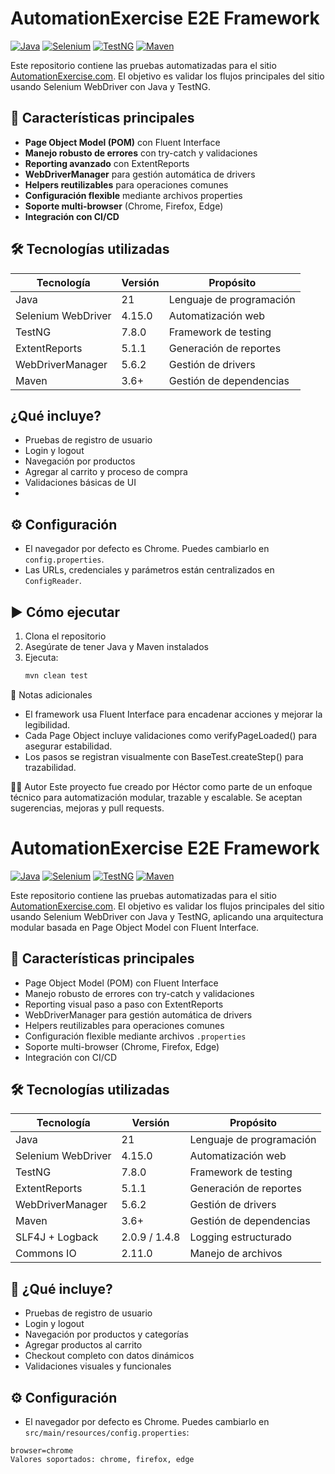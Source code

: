 # AutomationExercise E2E Framework

[![Java](https://img.shields.io/badge/Java-21-orange.svg)](https://www.oracle.com/java/)
[![Selenium](https://img.shields.io/badge/Selenium-4.15.0-green.svg)](https://selenium.dev/)
[![TestNG](https://img.shields.io/badge/TestNG-7.8.0-red.svg)](https://testng.org/)
[![Maven](https://img.shields.io/badge/Maven-3.6+-blue.svg)](https://maven.apache.org/)

Este repositorio contiene las pruebas automatizadas para el sitio [AutomationExercise.com](https://automationexercise.com). El objetivo es validar los flujos principales del sitio usando Selenium WebDriver con Java y TestNG.

## 🎯 Características principales

- **Page Object Model (POM)** con Fluent Interface
- **Manejo robusto de errores** con try-catch y validaciones
- **Reporting avanzado** con ExtentReports
- **WebDriverManager** para gestión automática de drivers
- **Helpers reutilizables** para operaciones comunes
- **Configuración flexible** mediante archivos properties
- **Soporte multi-browser** (Chrome, Firefox, Edge)
- **Integración con CI/CD**

## 🛠️ Tecnologías utilizadas

| Tecnología | Versión | Propósito |
|------------|---------|-----------|
| Java | 21 | Lenguaje de programación |
| Selenium WebDriver | 4.15.0 | Automatización web |
| TestNG | 7.8.0 | Framework de testing |
| ExtentReports | 5.1.1 | Generación de reportes |
| WebDriverManager | 5.6.2 | Gestión de drivers |
| Maven | 3.6+ | Gestión de dependencias |

## ¿Qué incluye?

- Pruebas de registro de usuario
- Login y logout
- Navegación por productos
- Agregar al carrito y proceso de compra
- Validaciones básicas de UI
- 
## ⚙️ Configuración

- El navegador por defecto es Chrome. Puedes cambiarlo en `config.properties`.
- Las URLs, credenciales y parámetros están centralizados en `ConfigReader`.

## ▶️ Cómo ejecutar

1. Clona el repositorio  
2. Asegúrate de tener Java y Maven instalados  
3. Ejecuta:  
   ```bash
   mvn clean test


 📌 Notas adicionales
- El framework usa Fluent Interface para encadenar acciones y mejorar la legibilidad.
- Cada Page Object incluye validaciones como verifyPageLoaded() para asegurar estabilidad.
- Los pasos se registran visualmente con BaseTest.createStep() para trazabilidad.


👨‍💻 Autor
Este proyecto fue creado por Héctor como parte de un enfoque técnico para automatización modular, trazable y escalable.
Se aceptan sugerencias, mejoras y pull requests.


# AutomationExercise E2E Framework

[![Java](https://img.shields.io/badge/Java-21-orange.svg)](https://www.oracle.com/java/)
[![Selenium](https://img.shields.io/badge/Selenium-4.15.0-green.svg)](https://selenium.dev/)
[![TestNG](https://img.shields.io/badge/TestNG-7.8.0-red.svg)](https://testng.org/)
[![Maven](https://img.shields.io/badge/Maven-3.6+-blue.svg)](https://maven.apache.org/)

Este repositorio contiene las pruebas automatizadas para el sitio [AutomationExercise.com](https://automationexercise.com). El objetivo es validar los flujos principales del sitio usando Selenium WebDriver con Java y TestNG, aplicando una arquitectura modular basada en Page Object Model con Fluent Interface.

## 🎯 Características principales

- Page Object Model (POM) con Fluent Interface
- Manejo robusto de errores con try-catch y validaciones
- Reporting visual paso a paso con ExtentReports
- WebDriverManager para gestión automática de drivers
- Helpers reutilizables para operaciones comunes
- Configuración flexible mediante archivos `.properties`
- Soporte multi-browser (Chrome, Firefox, Edge)
- Integración con CI/CD

## 🛠️ Tecnologías utilizadas

| Tecnología         | Versión  | Propósito                     |
|--------------------|----------|-------------------------------|
| Java               | 21       | Lenguaje de programación      |
| Selenium WebDriver | 4.15.0   | Automatización web            |
| TestNG             | 7.8.0    | Framework de testing          |
| ExtentReports      | 5.1.1    | Generación de reportes        |
| WebDriverManager   | 5.6.2    | Gestión de drivers            |
| Maven              | 3.6+     | Gestión de dependencias       |
| SLF4J + Logback    | 2.0.9 / 1.4.8 | Logging estructurado     |
| Commons IO         | 2.11.0   | Manejo de archivos            |

## 📁 ¿Qué incluye?

- Pruebas de registro de usuario
- Login y logout
- Navegación por productos y categorías
- Agregar productos al carrito
- Checkout completo con datos dinámicos
- Validaciones visuales y funcionales

## ⚙️ Configuración

- El navegador por defecto es Chrome. Puedes cambiarlo en `src/main/resources/config.properties`:

```properties
browser=chrome
Valores soportados: chrome, firefox, edge


